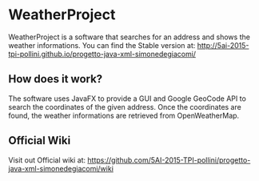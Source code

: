 # WeatherProject
WeatherProject is a software that searches for an address and shows the weather informations.
You can find the Stable version at: http://5ai-2015-tpi-pollini.github.io/progetto-java-xml-simonedegiacomi/
## How does it work?
The software uses JavaFX to provide a GUI and Google GeoCode API to search the coordinates of the given address. Once the coordinates are found, the weather informations are retrieved from OpenWeatherMap.
## Official Wiki
Visit out Official wiki at: https://github.com/5AI-2015-TPI-pollini/progetto-java-xml-simonedegiacomi/wiki
